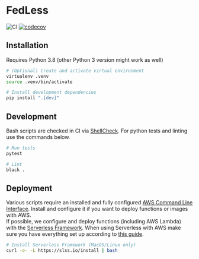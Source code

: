 FedLess
================================

![CI](https://github.com/andreas-grafberger/thesis-code/workflows/Lint%20and%20Test/badge.svg)
[![codecov](https://codecov.io/gh/andreas-grafberger/thesis-code/branch/main/graph/badge.svg?token=Z5SRPU9AAI)](https://codecov.io/gh/andreas-grafberger/thesis-code)

## Installation

Requires Python 3.8 (other Python 3 version might work as well)

```bash
# (Optional) Create and activate virtual environment
virtualenv .venv
source .venv/bin/activate

# Install development dependencies
pip install ".[dev]"
```

## Development

Bash scripts are checked in CI via [ShellCheck](https://github.com/koalaman/shellcheck). For python tests and linting
use the commands below.

```bash
# Run tests
pytest

# Lint
black .
```

## Deployment

Various scripts require an installed and fully
configured [AWS Command Line Interface](https://aws.amazon.com/cli/?nc1=h_ls). Install and configure it if you want to
deploy functions or images with AWS.  
If possible, we configure and deploy functions (including AWS Lambda)
with the [Serverless Framework](https://www.serverless.com/framework/docs/getting-started/). When using Serverless with
AWS make sure you have everything set up according
to [this guide](https://www.serverless.com/framework/docs/providers/aws/guide/credentials/).

```bash
# Install Serverless Framework (MacOS/Linux only)
curl -o- -L https://slss.io/install | bash
```


